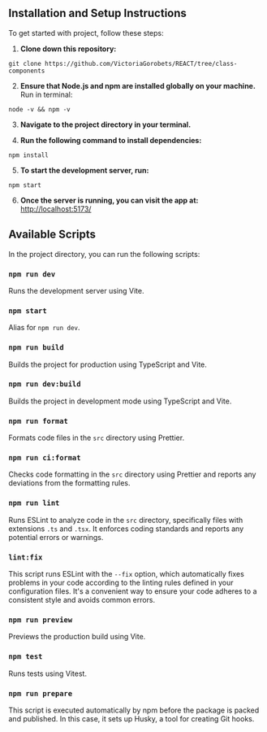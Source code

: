 ## Installation and Setup Instructions

To get started with project, follow these steps:

1. **Clone down this repository:**

`git clone https://github.com/VictoriaGorobets/REACT/tree/class-components`

2. **Ensure that Node.js and npm are installed globally on your machine.** Run in terminal:

`node -v && npm -v`

3. **Navigate to the project directory in your terminal.**

4. **Run the following command to install dependencies:**

`npm install`

5. **To start the development server, run:**

`npm start`

6. **Once the server is running, you can visit the app at:**
   [http://localhost:5173/](http://localhost:5173/)


## Available Scripts

In the project directory, you can run the following scripts:

### `npm run dev`

Runs the development server using Vite.

### `npm start`

Alias for `npm run dev`.

### `npm run build`

Builds the project for production using TypeScript and Vite.

### `npm run dev:build`

Builds the project in development mode using TypeScript and Vite.

### `npm run format`

Formats code files in the `src` directory using Prettier.

### `npm run ci:format`

Checks code formatting in the `src` directory using Prettier and reports any deviations from the formatting rules.

### `npm run lint`

Runs ESLint to analyze code in the `src` directory, specifically files with extensions `.ts` and `.tsx`. It enforces coding standards and reports any potential errors or warnings.

### `lint:fix`

This script runs ESLint with the `--fix` option, which automatically fixes problems in your code according to the linting rules defined in your configuration files. It's a convenient way to ensure your code adheres to a consistent style and avoids common errors.

### `npm run preview`

Previews the production build using Vite.

### `npm test`

Runs tests using Vitest.

### `npm run prepare`

This script is executed automatically by npm before the package is packed and published. In this case, it sets up Husky, a tool for creating Git hooks.
